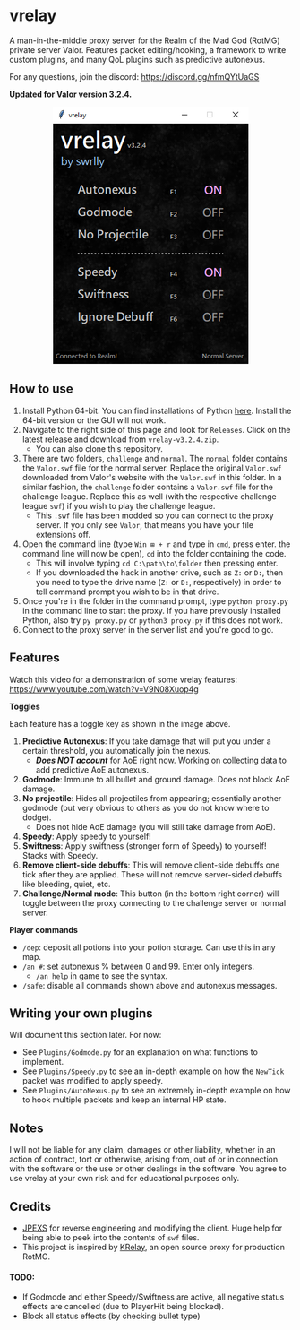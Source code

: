 # vrelay

A man-in-the-middle proxy server for the Realm of the Mad God (RotMG) private server Valor. Features packet editing/hooking, a framework to write custom plugins, and many QoL plugins such as predictive autonexus.

For any questions, join the discord: https://discord.gg/nfmQYtUaGS

**Updated for Valor version 3.2.4.**

<p align="center">
  <img src="images/vrelay.png" />
</p>


## How to use

1. Install Python 64-bit. You can find installations of Python [here](https://www.python.org/downloads/). Install the 64-bit version or the GUI will not work.
2. Navigate to the right side of this page and look for `Releases`. Click on the latest release and download from `vrelay-v3.2.4.zip`. 
   - You can also clone this repository.
3. There are two folders, `challenge` and `normal`. The `normal` folder contains the `Valor.swf` file for the normal server. Replace the original `Valor.swf` downloaded from Valor's website with the `Valor.swf` in this folder. In a similar fashion, the `challenge` folder contains a `Valor.swf` file for the challenge league.  Replace this as well (with the respective challenge league `swf`) if you wish to play the challenge league.
     - This `.swf` file has been modded so you can connect to the proxy server. If you only see `Valor`, that means you have your file extensions off.
4. Open the command line (type `Win ⊞ + r` and type in `cmd`, press enter. the command line will now be open), `cd` into the folder containing the code.
    - This will involve typing `cd C:\path\to\folder` then pressing enter.
    - If you downloaded the hack in another drive, such as `Z:` or `D:`, then you need to type the drive name (`Z:` or `D:`, respectively) in order to tell command prompt you wish to be in that drive.
5. Once you're in the folder in the command prompt, type `python proxy.py` in the command line to start the proxy. If you have previously installed Python, also try `py proxy.py` or `python3 proxy.py` if this does not work.
6. Connect to the proxy server in the server list and you're good to go.

## Features

Watch this video for a demonstration of some vrelay features: https://www.youtube.com/watch?v=V9N08Xuop4g

**Toggles**

Each feature has a toggle key as shown in the image above.

1. **Predictive Autonexus**: If you take damage that will put you under a certain threshold, you automatically join the nexus.
    - ***Does NOT account*** for AoE right now. Working on collecting data to add predictive AoE autonexus.
2. **Godmode**: Immune to all bullet and ground damage. Does not block AoE damage.
3. **No projectile**: Hides all projectiles from appearing; essentially another godmode (but very obvious to others as you do not know where to dodge).
    - Does not hide AoE damage (you will still take damage from AoE). 
4. **Speedy**: Apply speedy to yourself!
5. **Swiftness**: Apply swiftness (stronger form of Speedy) to yourself! Stacks with Speedy.
6. **Remove client-side debuffs**: This will remove client-side debuffs one tick after they are applied. These will not remove server-sided debuffs like bleeding, quiet, etc.
7. **Challenge/Normal mode**: This button (in the bottom right corner) will toggle between the proxy connecting to the challenge server or normal server.

**Player commands**

- `/dep`: deposit all potions into your potion storage. Can use this in any map.
- `/an #`: set autonexus % between 0 and 99. Enter only integers.
    - `/an help` in game to see the syntax.
- `/safe`: disable all commands shown above and autonexus messages.

## Writing your own plugins
Will document this section later. For now:

- See `Plugins/Godmode.py` for an explanation on what functions to implement.
- See `Plugins/Speedy.py` to see an in-depth example on how the `NewTick` packet was modified to apply speedy.
- See `Plugins/AutoNexus.py` to see an extremely in-depth example on how to hook multiple packets and keep an internal HP state.

## Notes
I will not be liable for any claim, damages or other liability, whether in an action of contract, tort or otherwise, arising from, out of or in connection with the software or the use or other dealings in the software. You agree to use vrelay at your own risk and for educational purposes only.

## Credits
- [JPEXS](https://www.free-decompiler.com/flash/download/) for reverse engineering and modifying the client. Huge help for being able to peek into the contents of `swf` files.
- This project is inspired by [KRelay](https://github.com/TheKronks/KRelay), an open source proxy for production RotMG.

#### TODO:
- If Godmode and either Speedy/Swiftness are active, all negative status effects are cancelled (due to PlayerHit being blocked).
- Block all status effects (by checking bullet type)